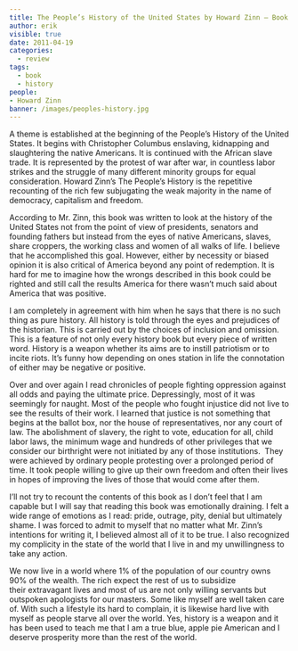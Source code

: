 ```yaml
---
title: The People’s History of the United States by Howard Zinn – Book Review
author: erik
visible: true
date: 2011-04-19
categories:
  - review
tags:
  - book
  - history
people:
- Howard Zinn
banner: /images/peoples-history.jpg
---
```

A theme is established at the beginning of the People&#8217;s History of the United States. It begins with Christopher Columbus enslaving, kidnapping and slaughtering the native Americans. It is continued with the African slave trade. It is represented by the protest of war after war, in countless labor strikes and the struggle of many different minority groups for equal consideration. Howard Zinn&#8217;s The People&#8217;s History is the repetitive recounting of the rich few subjugating the weak majority in the name of democracy, capitalism and freedom.

According to Mr. Zinn, this book was written to look at the history of the United States not from the point of view of presidents, senators and founding fathers but instead from the eyes of native Americans, slaves, share croppers, the working class and women of all walks of life. I believe that he accomplished this goal. However, either by necessity or biased opinion it is also critical of America beyond any point of redemption. It is hard for me to imagine how the wrongs described in this book could be righted and still call the results America for there wasn&#8217;t much said about America that was positive.

I am completely in agreement with him when he says that there is no such thing as pure history. All history is told through the eyes and prejudices of the historian. This is carried out by the choices of inclusion and omission. This is a feature of not only every history book but every piece of written word. History is a weapon whether its aims are to instill patriotism or to incite riots. It&#8217;s funny how depending on ones station in life the connotation of either may be negative or positive.

Over and over again I read chronicles of people fighting oppression against all odds and paying the ultimate price. Depressingly, most of it was seemingly for naught. Most of the people who fought injustice did not live to see the results of their work. I learned that justice is not something that begins at the ballot box, nor the house of representatives, nor any court of law. The abolishment of slavery, the right to vote, education for all, child labor laws, the minimum wage and hundreds of other privileges that we consider our birthright were not initiated by any of those institutions.  They were achieved by ordinary people protesting over a prolonged period of time. It took people willing to give up their own freedom and often their lives in hopes of improving the lives of those that would come after them.

I&#8217;ll not try to recount the contents of this book as I don&#8217;t feel that I am capable but I will say that reading this book was emotionally draining. I felt a wide range of emotions as I read: pride, outrage, pity, denial but ultimately shame. I was forced to admit to myself that no matter what Mr. Zinn&#8217;s intentions for writing it, I believed almost all of it to be true. I also recognized my complicity in the state of the world that I live in and my unwillingness to take any action.

We now live in a world where 1% of the population of our country owns 90% of the wealth. The rich expect the rest of us to subsidize their extravagant lives and most of us are not only willing servants but outspoken apologists for our masters. Some like myself are well taken care of. With such a lifestyle its hard to complain, it is likewise hard live with myself as people starve all over the world. Yes, history is a weapon and it has been used to teach me that I am a true blue, apple pie American and I deserve prosperity more than the rest of the world.
